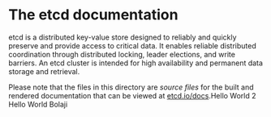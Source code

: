 # The etcd documentation

etcd is a distributed key-value store designed to reliably and quickly preserve and provide access to critical data. It enables reliable distributed coordination through distributed locking, leader elections, and write barriers. An etcd cluster is intended for high availability and permanent data storage and retrieval.

Please note that the files in this directory are *source files* for the built and rendered documentation that can be viewed at [etcd.io/docs](https://etcd.io/docs).Hello World 2
Hello World Bolaji
